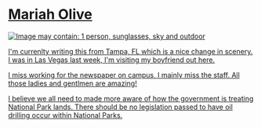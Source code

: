 <!DOCTYPE html>
<html>
    <head>
        <title>Mariah Building a WebPage</title>
    </head>
    <body>
    <a href="https://www.facebook.com/mariah.olive.1"><h1>Mariah Olive</h1>
    <a href="https://www.facebook.com/mariah.olive.1"/><img class="spotlight" aria-busy="false" alt="Image may contain: 1 person, sunglasses, sky and outdoor" src="https://scontent-mia1-1.xx.fbcdn.net/v/t1.0-9/15823108_10211590858916190_7297296556226847537_n.jpg?oh=00b1ae96382a5b7a4b235e36c7bae9ed&amp;oe=59434CF0"/>
        <p>I'm currenlty writing this from Tampa, FL which is a nice change in scenery. I was in Las Vegas last week, I'm visiting my boyfriend out here.</p>
        <p>I miss working for the newspaper on campus, I mainly miss the staff. All those ladies and gentlmen are amazing!</p>
        <p>I believe we all need to made more aware of how the government is treating National Park lands. There should be no legislation passed to have oil drilling occur within National Parks.</p>
    </body>
</html>

